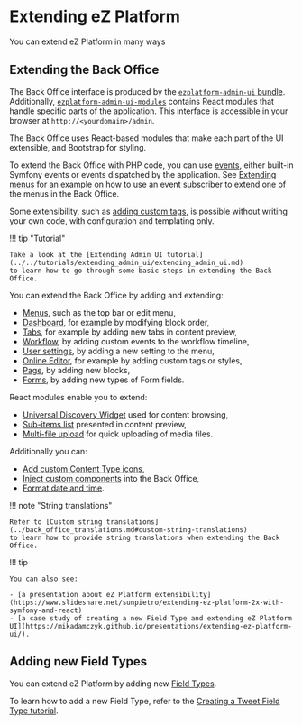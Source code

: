 # Extending eZ Platform

You can extend eZ Platform in many ways

## Extending the Back Office

The Back Office interface is produced by the [`ezplatform-admin-ui` bundle](https://github.com/ezsystems/ezplatform-admin-ui).
Additionally, [`ezplatform-admin-ui-modules`](https://github.com/ezsystems/ezplatform-admin-ui-modules)
contains React modules that handle specific parts of the application.
This interface is accessible in your browser at `http://<yourdomain>/admin`.

The Back Office uses React-based modules that make each part of the UI extensible,
and Bootstrap for styling.

To extend the Back Office with PHP code, you can use [events](https://symfony.com/doc/3.4/event_dispatcher.html),
either built-in Symfony events or events dispatched by the application.
See [Extending menus](extending_menus.md) for an example on how to use an event subscriber
to extend one of the menus in the Back Office.

Some extensibility, such as [adding custom tags](extending_online_editor.md#custom-tags),
is possible without writing your own code, with configuration and templating only.

!!! tip "Tutorial"

    Take a look at the [Extending Admin UI tutorial](../../tutorials/extending_admin_ui/extending_admin_ui.md)
    to learn how to go through some basic steps in extending the Back Office.

You can extend the Back Office by adding and extending:

- [Menus](extending_menus.md), such as the top bar or edit menu,
- [Dashboard](extending_dashboard.md), for example by modifying block order,
- [Tabs](extending_tabs.md), for example by adding new tabs in content preview,
- [Workflow](extending_workflow.md), by adding custom events to the workflow timeline,
- [User settings](extending_settings.md), by adding a new setting to the menu,
- [Online Editor](extending_online_editor.md), for example by adding custom tags or styles,
- [Page](extending_page.md#creating-page-blocks), by adding new blocks,
- [Forms](extending_form_builder.md#extending-form-fields), by adding new types of Form fields.

React modules enable you to extend:

- [Universal Discovery Widget](extending_modules.md#universal-discovery-module) used for content browsing,
- [Sub-items list](extending_modules.md#sub-items-list) presented in content preview,
- [Multi-file upload](extending_modules.md#multi-file-upload) for quick uploading of media files.

Additionally you can:

- [Add custom Content Type icons](extending_back_office.md#custom-content-type-icons),
- [Inject custom components](extending_back_office.md#injecting-custom-components) into the Back Office,
- [Format date and time](extending_back_office.md#format-date-and-time).

!!! note "String translations"

    Refer to [Custom string translations](../back_office_translations.md#custom-string-translations)
    to learn how to provide string translations when extending the Back Office.

!!! tip

    You can also see:

    - [a presentation about eZ Platform extensibility](https://www.slideshare.net/sunpietro/extending-ez-platform-2x-with-symfony-and-react)
    - [a case study of creating a new Field Type and extending eZ Platform UI](https://mikadamczyk.github.io/presentations/extending-ez-platform-ui/).

## Adding new Field Types

You can extend eZ Platform by adding new [Field Types](../../api/field_type_api.md).

To learn how to add a new Field Type, refer to the [Creating a Tweet Field Type tutorial](../../tutorials/field_type/creating_a_tweet_field_type.md).
